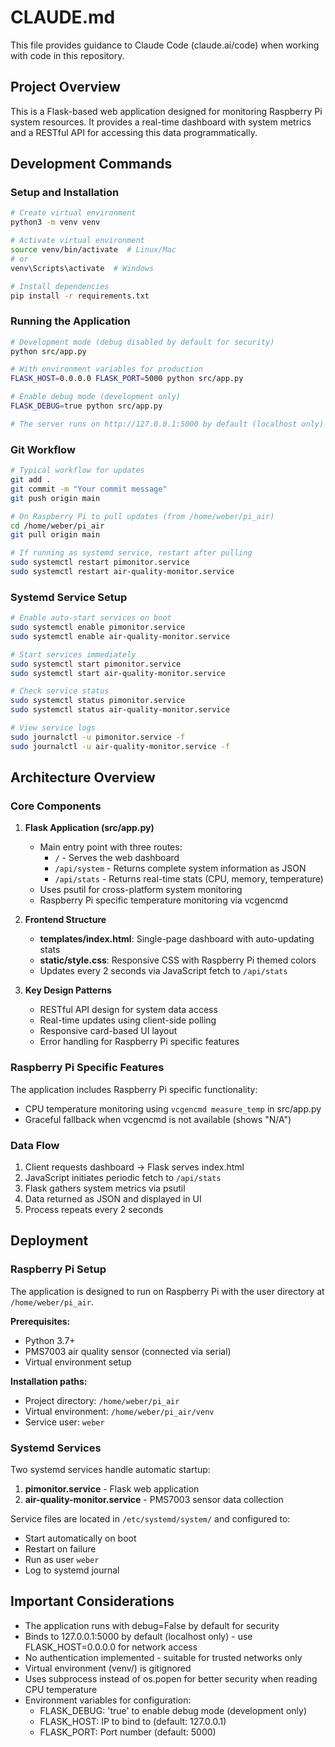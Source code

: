 # CLAUDE.md

This file provides guidance to Claude Code (claude.ai/code) when working with code in this repository.

## Project Overview

This is a Flask-based web application designed for monitoring Raspberry Pi system resources. It provides a real-time dashboard with system metrics and a RESTful API for accessing this data programmatically.

## Development Commands

### Setup and Installation
```bash
# Create virtual environment
python3 -m venv venv

# Activate virtual environment
source venv/bin/activate  # Linux/Mac
# or
venv\Scripts\activate  # Windows

# Install dependencies
pip install -r requirements.txt
```

### Running the Application
```bash
# Development mode (debug disabled by default for security)
python src/app.py

# With environment variables for production
FLASK_HOST=0.0.0.0 FLASK_PORT=5000 python src/app.py

# Enable debug mode (development only)
FLASK_DEBUG=true python src/app.py

# The server runs on http://127.0.0.1:5000 by default (localhost only)
```

### Git Workflow
```bash
# Typical workflow for updates
git add .
git commit -m "Your commit message"
git push origin main

# On Raspberry Pi to pull updates (from /home/weber/pi_air)
cd /home/weber/pi_air
git pull origin main

# If running as systemd service, restart after pulling
sudo systemctl restart pimonitor.service
sudo systemctl restart air-quality-monitor.service
```

### Systemd Service Setup
```bash
# Enable auto-start services on boot
sudo systemctl enable pimonitor.service
sudo systemctl enable air-quality-monitor.service

# Start services immediately
sudo systemctl start pimonitor.service
sudo systemctl start air-quality-monitor.service

# Check service status
sudo systemctl status pimonitor.service
sudo systemctl status air-quality-monitor.service

# View service logs
sudo journalctl -u pimonitor.service -f
sudo journalctl -u air-quality-monitor.service -f
```

## Architecture Overview

### Core Components

1. **Flask Application (src/app.py)**
   - Main entry point with three routes:
     - `/` - Serves the web dashboard
     - `/api/system` - Returns complete system information as JSON
     - `/api/stats` - Returns real-time stats (CPU, memory, temperature)
   - Uses psutil for cross-platform system monitoring
   - Raspberry Pi specific temperature monitoring via vcgencmd

2. **Frontend Structure**
   - **templates/index.html**: Single-page dashboard with auto-updating stats
   - **static/style.css**: Responsive CSS with Raspberry Pi themed colors
   - Updates every 2 seconds via JavaScript fetch to `/api/stats`

3. **Key Design Patterns**
   - RESTful API design for system data access
   - Real-time updates using client-side polling
   - Responsive card-based UI layout
   - Error handling for Raspberry Pi specific features

### Raspberry Pi Specific Features

The application includes Raspberry Pi specific functionality:
- CPU temperature monitoring using `vcgencmd measure_temp` in src/app.py
- Graceful fallback when vcgencmd is not available (shows "N/A")

### Data Flow

1. Client requests dashboard → Flask serves index.html
2. JavaScript initiates periodic fetch to `/api/stats`
3. Flask gathers system metrics via psutil
4. Data returned as JSON and displayed in UI
5. Process repeats every 2 seconds

## Deployment

### Raspberry Pi Setup

The application is designed to run on Raspberry Pi with the user directory at `/home/weber/pi_air`.

**Prerequisites:**
- Python 3.7+
- PMS7003 air quality sensor (connected via serial)
- Virtual environment setup

**Installation paths:**
- Project directory: `/home/weber/pi_air`
- Virtual environment: `/home/weber/pi_air/venv`
- Service user: `weber`

### Systemd Services

Two systemd services handle automatic startup:

1. **pimonitor.service** - Flask web application
2. **air-quality-monitor.service** - PMS7003 sensor data collection

Service files are located in `/etc/systemd/system/` and configured to:
- Start automatically on boot
- Restart on failure
- Run as user `weber`
- Log to systemd journal

## Important Considerations

- The application runs with debug=False by default for security
- Binds to 127.0.0.1:5000 by default (localhost only) - use FLASK_HOST=0.0.0.0 for network access
- No authentication implemented - suitable for trusted networks only
- Virtual environment (venv/) is gitignored
- Uses subprocess instead of os.popen for better security when reading CPU temperature
- Environment variables for configuration:
  - FLASK_DEBUG: 'true' to enable debug mode (development only)
  - FLASK_HOST: IP to bind to (default: 127.0.0.1)
  - FLASK_PORT: Port number (default: 5000)